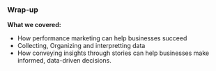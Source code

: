 ### Wrap-up

**What we covered:**
- How performance marketing can help businesses succeed
- Collecting, Organizing and interpretting data
- How conveying insights through stories can help businesses make informed, data-driven decisions.

